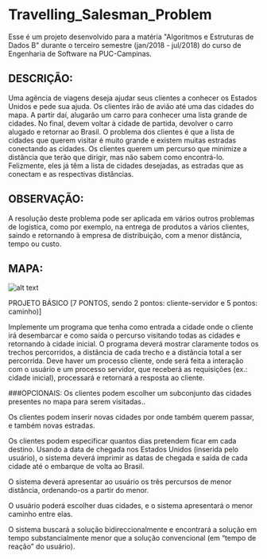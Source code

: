 # Travelling_Salesman_Problem
Esse é um projeto desenvolvido para a matéria "Algoritmos e Estruturas de Dados B"
durante o terceiro semestre (jan/2018 - jul/2018) do curso de Engenharia de Software na PUC-Campinas.

## DESCRIÇÃO:
Uma agência de viagens deseja ajudar seus clientes a conhecer os Estados Unidos e pede sua ajuda. 
Os clientes irão de avião até uma das cidades do mapa. A partir daí, alugarão um carro para conhecer uma lista grande de cidades. No final, devem voltar à cidade de partida, devolver o carro alugado e retornar ao Brasil.
O problema dos clientes é que a lista de cidades que querem visitar é muito grande e existem muitas estradas conectando as cidades. Os clientes querem um percurso que minimize a distância que terão que dirigir, mas não sabem como encontrá-lo. Felizmente, eles já têm a lista de cidades desejadas, as estradas que as conectam e as respectivas distâncias.

## OBSERVAÇÃO:
A resolução deste problema pode ser aplicada em vários outros problemas de logística, como por exemplo, na entrega de produtos a vários clientes, saindo e retornando à empresa de distribuição, com a menor distância, tempo ou custo.

## MAPA:
![alt text](https://image.ibb.co/bwV69S/mapaEUA.jpg)

PROJETO BÁSICO [7 PONTOS, sendo 2 pontos: cliente-servidor e 5 pontos: caminho)]

Implemente um programa que tenha como entrada a cidade onde o cliente irá desembarcar e como saída o percurso visitando todas as cidades e retornando à cidade inicial. O programa deverá mostrar claramente todos os trechos percorridos, a distância de cada trecho e a distância total a ser percorrida.
Deve haver um processo cliente, onde será feita a interação com o usuário e um processo servidor, que receberá as requisições (ex.: cidade inicial), processará e retornará a resposta ao cliente.

###OPCIONAIS:
Os clientes podem escolher um subconjunto das cidades presentes no mapa para serem visitadas..

Os clientes podem inserir novas cidades por onde também querem passar, e também novas estradas.

Os clientes podem especificar quantos dias pretendem ficar em cada destino. Usando a data de chegada nos Estados Unidos (inserida pelo usuário), o sistema deverá imprimir as datas de chegada e saída de cada cidade até o embarque de volta ao Brasil.

O sistema deverá apresentar ao usuário os três percursos de menor distância, ordenando-os a partir do menor.

O usuário poderá escolher duas cidades, e o sistema apresentará o menor caminho entre elas.

O sistema buscará a solução bidireccionalmente e encontrará a solução em tempo substancialmente menor que a solução convencional (em “tempo de reação” do usuário).

